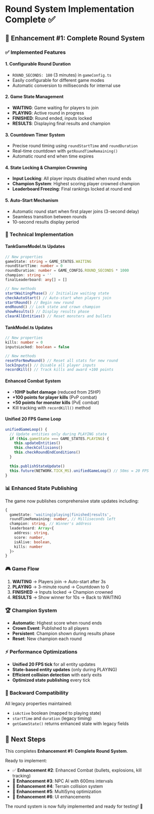# Round System Implementation Complete ✅

## 🎯 Enhancement #1: Complete Round System

### ✅ Implemented Features

#### 1. **Configurable Round Duration**
- `ROUND_SECONDS: 180` (3 minutes) in `gameConfig.ts`
- Easily configurable for different game modes
- Automatic conversion to milliseconds for internal use

#### 2. **Game State Management**
- **WAITING**: Game waiting for players to join
- **PLAYING**: Active round in progress
- **FINISHED**: Round ended, inputs locked
- **RESULTS**: Displaying final results and champion

#### 3. **Countdown Timer System**
- Precise round timing using `roundStartTime` and `roundDuration`
- Real-time countdown with `getRoundTimeRemaining()`
- Automatic round end when time expires

#### 4. **State Locking & Champion Crowning**
- **Input Locking**: All player inputs disabled when round ends
- **Champion System**: Highest scoring player crowned champion
- **Leaderboard Freezing**: Final rankings locked at round end

#### 5. **Auto-Start Mechanism**
- Automatic round start when first player joins (3-second delay)
- Seamless transition between rounds
- 10-second results display period

### 🔧 Technical Implementation

#### **TankGameModel.ts Updates**
```typescript
// New properties
gameState: string = GAME_STATES.WAITING
roundStartTime: number = 0
roundDuration: number = GAME_CONFIG.ROUND_SECONDS * 1000
champion: string = ''
finalLeaderboard: any[] = []

// New methods
startWaitingPhase() // Initialize waiting state
checkAutoStart() // Auto-start when players join
startRound() // Begin new round
endRound() // Lock state and crown champion
showResults() // Display results phase
clearAllEntities() // Reset monsters and bullets
```

#### **TankModel.ts Updates**
```typescript
// New properties
kills: number = 0
inputsLocked: boolean = false

// New methods
resetForNewRound() // Reset all stats for new round
lockInputs() // Disable all player inputs
recordKill() // Track kills and award +100 points
```

#### **Enhanced Combat System**
- **-10HP bullet damage** (reduced from 25HP)
- **+100 points for player kills** (PvP combat)
- **+50 points for monster kills** (PvE combat)
- Kill tracking with `recordKill()` method

#### **Unified 20 FPS Game Loop**
```typescript
unifiedGameLoop() {
  // Update entities only during PLAYING state
  if (this.gameState === GAME_STATES.PLAYING) {
    this.updateEntities()
    this.checkCollisions()
    this.checkRoundEndConditions()
  }
  
  this.publishStateUpdate()
  this.future(NETWORK.TICK_MS).unifiedGameLoop() // 50ms = 20 FPS
}
```

### 📊 Enhanced State Publishing

The game now publishes comprehensive state updates including:
```typescript
{
  gameState: 'waiting|playing|finished|results',
  roundTimeRemaining: number, // Milliseconds left
  champion: string, // Winner's address
  leaderboard: Array<{
    address: string,
    score: number,
    isAlive: boolean,
    kills: number
  }>
}
```

### 🎮 Game Flow

1. **WAITING** → Players join → Auto-start after 3s
2. **PLAYING** → 3-minute round → Countdown to 0
3. **FINISHED** → Inputs locked → Champion crowned
4. **RESULTS** → Show winner for 10s → Back to WAITING

### 🏆 Champion System

- **Automatic**: Highest score when round ends
- **Crown Event**: Published to all players
- **Persistent**: Champion shown during results phase
- **Reset**: New champion each round

### ⚡ Performance Optimizations

- **Unified 20 FPS tick** for all entity updates
- **State-based entity updates** (only during PLAYING)
- **Efficient collision detection** with early exits
- **Optimized state publishing** every tick

### 🔄 Backward Compatibility

All legacy properties maintained:
- `isActive` boolean (mapped to playing state)
- `startTime` and `duration` (legacy timing)
- `getGameState()` returns enhanced state with legacy fields

## 🎯 Next Steps

This completes **Enhancement #1: Complete Round System**. 

Ready to implement:
- ✅ **Enhancement #2**: Enhanced Combat (bullets, explosions, kill tracking)
- 🔄 **Enhancement #3**: NPC AI with 600ms intervals
- 🔄 **Enhancement #4**: Terrain collision system
- 🔄 **Enhancement #5**: MultiSynq optimization 
- 🔄 **Enhancement #6**: UI enhancements

The round system is now fully implemented and ready for testing! 🚀
